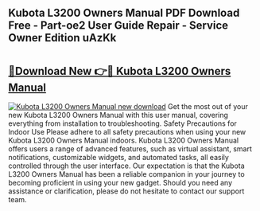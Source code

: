 ## Kubota L3200 Owners Manual PDF Download Free - Part-oe2 User Guide Repair - Service Owner Edition uAzKk

# <h2><a href="http://bc96602.oget.top/?id=Kubota+L3200+Owners+Manual">🔗Download New 👉🔴 Kubota L3200 Owners Manual</a></h2>

[![Kubota L3200 Owners Manual new download](https://i.imgur.com/5g1atiW.png)](http://bc96602.oget.top/?id=Kubota+L3200+Owners+Manual)
Get the most out of your new Kubota L3200 Owners Manual with this user manual, covering everything from installation to troubleshooting. Safety Precautions for Indoor Use Please adhere to all safety precautions when using your new Kubota L3200 Owners Manual indoors. Kubota L3200 Owners Manual offers users a range of advanced features, such as virtual assistant, smart notifications, customizable widgets, and automated tasks, all easily controlled through the user interface. Our expectation is that the Kubota L3200 Owners Manual has been a reliable companion in your journey to becoming proficient in using your new gadget. Should you need any assistance or clarification, please do not hesitate to contact our support team.

